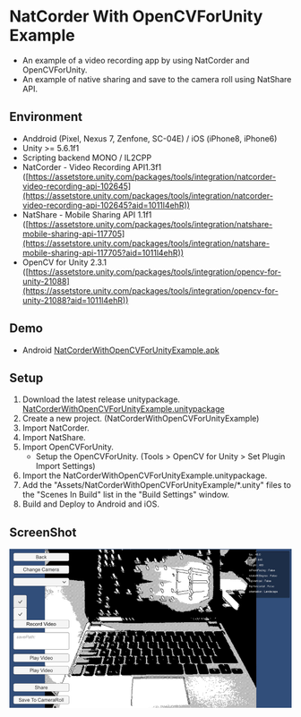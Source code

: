 # NatCorder With OpenCVForUnity Example

* An example of a video recording app by using NatCorder and OpenCVForUnity.
* An example of native sharing and save to the camera roll using NatShare API.


## Environment
* Anddroid (Pixel, Nexus 7, Zenfone, SC-04E) / iOS (iPhone8, iPhone6)
* Unity >= 5.6.1f1
* Scripting backend MONO / IL2CPP
* NatCorder - Video Recording API1.3f1 ([https://assetstore.unity.com/packages/tools/integration/natcorder-video-recording-api-102645](https://assetstore.unity.com/packages/tools/integration/natcorder-video-recording-api-102645?aid=1011l4ehR))  
* NatShare - Mobile Sharing API 1.1f1 ([https://assetstore.unity.com/packages/tools/integration/natshare-mobile-sharing-api-117705](https://assetstore.unity.com/packages/tools/integration/natshare-mobile-sharing-api-117705?aid=1011l4ehR))  
* OpenCV for Unity 2.3.1 ([https://assetstore.unity.com/packages/tools/integration/opencv-for-unity-21088](https://assetstore.unity.com/packages/tools/integration/opencv-for-unity-21088?aid=1011l4ehR))  


Demo
-----
* Android [NatCorderWithOpenCVForUnityExample.apk](https://github.com/EnoxSoftware/NatCorderWithOpenCVForUnityExample/releases)


## Setup
1. Download the latest release unitypackage. [NatCorderWithOpenCVForUnityExample.unitypackage](https://github.com/EnoxSoftware/NatCorderWithOpenCVForUnityExample/releases)
1. Create a new project. (NatCorderWithOpenCVForUnityExample)
1. Import NatCorder.
1. Import NatShare.
1. Import OpenCVForUnity.
    * Setup the OpenCVForUnity. (Tools > OpenCV for Unity > Set Plugin Import Settings)
1. Import the NatCorderWithOpenCVForUnityExample.unitypackage.
1. Add the "Assets/NatCorderWithOpenCVForUnityExample/*.unity" files to the "Scenes In Build" list in the "Build Settings" window.
1. Build and Deploy to Android and iOS.


## ScreenShot
![screenshot01.jpg](screenshot01.jpg) 

